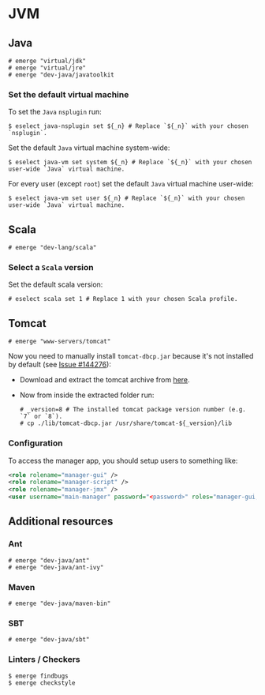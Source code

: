 # JVM

## Java

```ShellSession
# emerge "virtual/jdk"
# emerge "virtual/jre"
# emerge "dev-java/javatoolkit
```

### Set the default virtual machine

To set the `Java` `nsplugin` run:

```ShellSession
$ eselect java-nsplugin set ${_n} # Replace `${_n}` with your chosen `nsplugin`.
```

Set the default `Java` virtual machine system-wide:

```ShellSession
$ eselect java-vm set system ${_n} # Replace `${_n}` with your chosen user-wide `Java` virtual machine.
```

For every user (except `root`) set the default `Java` virtual machine user-wide:

```ShellSession
$ eselect java-vm set user ${_n} # Replace `${_n}` with your chosen user-wide `Java` virtual machine.
```

## Scala

```ShellSession
# emerge "dev-lang/scala"
```

### Select a `Scala` version

Set the default scala version:

```ShellSession
# eselect scala set 1 # Replace 1 with your chosen Scala profile.
```

## Tomcat

```ShellSession
# emerge "www-servers/tomcat"
```

Now you need to manually install `tomcat-dbcp.jar` because it's not installed by
default (see [Issue #144276](https://bugs.gentoo.org/show_bug.cgi?id=144276)):

* Download and extract the tomcat archive from [here](http://tomcat.apache.org).
* Now from inside the extracted folder run:

  ```ShellSession
  # _version=8 # The installed tomcat package version number (e.g. `7` or `8`).
  # cp ./lib/tomcat-dbcp.jar /usr/share/tomcat-${_version}/lib
  ```

### Configuration

To access the manager app, you should setup users to something like:

```XML
<role rolename="manager-gui" />
<role rolename="manager-script" />
<role rolename="manager-jmx" />
<user username="main-manager" password="<password>" roles="manager-gui,manager-script,manager-jmx" />
```

## Additional resources

### Ant

```ShellSession
# emerge "dev-java/ant"
# emerge "dev-java/ant-ivy"
```

### Maven

```ShellSession
# emerge "dev-java/maven-bin"
```

### SBT

```ShellSession
# emerge "dev-java/sbt"
```

### Linters / Checkers

```ShellSession
$ emerge findbugs
$ emerge checkstyle
```
